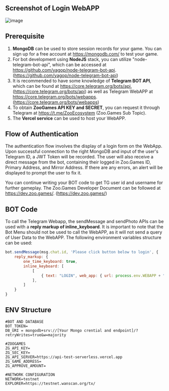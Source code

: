 ## Screenshot of Login WebAPP
![image](https://user-images.githubusercontent.com/128964/229464547-be7f2601-0aa3-4bce-bead-33ad2eda9481.png)

## Prerequisite
1. **MongoDB** can be used to store session records for your game. You can sign up for a free account at https://mongodb.com/ to test your game.
2. For bot development using **NodeJS** stack, you can utilize "node-telegram-bot-api", which can be accessed at https://github.com/yagop/node-telegram-bot-api. (https://github.com/yagop/node-telegram-bot-api)
3. It is recommended to have some knowledge of **Telegram BOT API**, which can be found at https://core.telegram.org/bots/api, (https://core.telegram.org/bots/api) as well as Telegram WebAPP at https://core.telegram.org/bots/webapps. (https://core.telegram.org/bots/webapps)
4. To obtain **ZooGames API KEY and SECRET**, you can request it through Telegram at https://t.me/ZooEcosystem (Zoo.Games Sub Topic).
5. The **Vercel service** can be used to host your WebAPP.

## Flow of Authentication
The authentication flow involves the display of a login form on the WebApp. Upon successful connection to the right MongoDB and input of the user's Telegram ID, a JWT Token will be recorded. The user will also receive a direct message from the bot, containing their logged in Zoo.Games ID, Primary Address, and Mirror Address. If there are any errors, an alert will be displayed to prompt the user to fix it.

You can continue writing your BOT code to get TG user id and username for further gameplay. The Zoo.Games Developer Document can be followed at https://dev.zoo.games/. (https://dev.zoo.games/)


## BOT Code
To call the Telegram Webapp, the sendMessage and sendPhoto APIs can be used with a **reply markup of inline_keyboard**. It is important to note that the Bot Menu should not be used to call the WebAPP, as it will not send a query of User Data to the WebAPP.
The following environment variables structure can be used:

```javascript
bot.sendMessage(msg.chat.id, 'Please click button below to login', {
    reply_markup: {
        one_time_keyboard: true,
        inline_keyboard: [
            [
                { text: "LOGIN", web_app: { url: process.env.WEBAPP + "/login" } },
            ],
        ]
    }
}
```

## ENV Structure

```
#BOT AND DATABASE
BOT_TOKEN=
DB_URI = mongodb+srv://[Your Mongo crential and endpoint]/?retryWrites=true&w=majority

#ZOOGAMES
ZG_API_KEY=
ZG_SEC_KEY=
ZG_API_SERVER=https://api-test-serverless.vercel.app
ZG_GAME_ADDRESS=
ZG_APPROVE_AMOUNT=

#NETWORK CONFIGURATION
NETWORK=testnet
EXPLORER=https://testnet.wanscan.org/tx/
```
